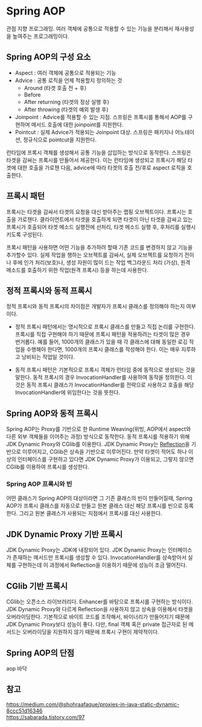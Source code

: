 # Spring AOP
관점 지향 프로그래밍. 여러 객체에 공통으로 적용할 수 있는 기능을 분리해서 재사용성을 높여주는 프로그래밍이다.

## Spring AOP의 구성 요소
- Aspect : 여러 객체에 공통으로 적용되는 기능
- Advice : 공통 로직을 언제 적용할지 정의하는 것
	- Around (타겟 호출 전 + 후)
	- Before
	- After returning (타겟의 정상 실행 후)
	- After throwing (타겟의 예외 발생 후)
- Joinpoint : Advice를 적용할 수 있는 지점. 스프링은 프록시를 통해서 AOP를 구현하며 메서드 호출에 대한 joinpoint를 지원한다.
- Pointcut : 실제 Advice가 적용되는 Joinpoint 대상. 스프링은 패키지나 어노테이션, 정규식으로 pointcut을 지원한다.

런타임에 프록시 객체를 생성해서 공통 기능을 삽입하는 방식으로 동작한다. 스프링은 타겟을 감싸는 프록시를 만들어서 제공한다. 이는 런타임에 생성되고 프록시가 해당 타겟에 대한 호출을 가로챈 다음, advice에 따라 타겟의 호출 전/후로 aspect 로직을 호출한다.

## 프록시 패턴
프록시는 타겟을 감싸서 타겟의 요청을 대신 받아주는 랩핑 오브젝트이다. 프록시는 호출을 가로챈다. 클라이언트에서 타겟을 호출하게 되면 타겟이 아닌 타겟을 감싸고 있는 프록시가 호출되어 타겟 메소드 실행전에 선처리, 타겟 메소드 실행 후, 후처리를 실행시키도록 구성된다.  

프록시 패턴을 사용하면 어떤 기능을 추가하려 할때 기존 코드를 변경하지 않고 기능을 추가할수 있다. 실제 작업을 행하는 오브젝트를 감싸서, 실제 오브젝트를 요청하기 전이나 후에 인가 처리(보호)나, 생성 자원이 많이 드는 작업 백그라운드 처리 (가상), 원격 메소드를 호출하기 위한 작업(원격 프록시) 등을 하는데 사용한다.

## 정적 프록시와 동적 프록시
정적 프록시와 동적 프록시의 차이점은 개발자가 프록시 클래스를 정의해야 하는지 여부이다.

- 정적 프록시 패턴에서는 명시적으로 프록시 클래스를 만들고 직접 논리를 구현한다. 프록시를 직접 구현해야 하기 때문에 프록시 패턴을 적용하려는 타겟이 많은 경우 번거롭다. 예를 들어, 1000개의 클래스가 있을 때 각 클래스에 대해 동일한 로깅 작업을 수행해야 한다면, 1000개의 프록시 클래스를 작성해야 한다. 이는 매우 지루하고 낭비되는 작업일 것이다.

- 동적 프록시 패턴은 기본적으로 프록시 객체가 런타임 중에 동적으로 생성되는 것을 말한다. 동적 프록시의 경우 InvocationHandler를 사용하여 동작을 정의한다. 이것은 동적 프록시 클래스가 InvocationHandler를 전략으로 사용하고 호출을 해당 InvocationHandler에 위임한다는 것을 뜻한다.

## Spring AOP와 동적 프록시
Spring AOP는 Proxy를 기반으로 한 Runtime Weaving(위빙, AOP에서 aspect와 다른 외부 객체들을 이어주는 과정) 방식으로 동작한다. 동적 프록시를 적용하기 위해 JDK Dynamic Proxy와 CGlib를 이용한다. JDK Dynamic Proxy는 [Reflection](https://github.com/yoo-jaein/TIL/blob/main/Java/Reflection.md)을 기반으로 이루어지고, CGlib은 상속을 기반으로 이루어진다. 만약 타겟이 적어도 하나 이상의 인터페이스를 구현하고 있다면 JDK Dynamic Proxy가 이용되고, 그렇지 않으면 CGlib를 이용하여 프록시를 생성한다.    

### Spring AOP 프록시와 빈
어떤 클래스가 Spring AOP의 대상이라면 그 기존 클래스의 빈이 만들어질때, Spring AOP가 프록시 클래스를 자동으로 만들고 원본 클래스 대신 해당 프록시를 빈으로 등록한다. 그리고 원본 클래스가 사용되는 지점에서 프록시를 대신 사용한다.

## JDK Dynamic Proxy 기반 프록시
JDK Dynamic Proxy는 JDK에 내장되어 있다. JDK Dynamic Proxy는 인터페이스가 존재하는 메서드만 프록시를 생성할 수 있다. InvocationHandler를 상속받아서 실체를 구현하는데 이 과정에서 Reflection을 이용하기 때문에 성능이 조금 떨어진다.

## CGlib 기반 프록시
CGlib는 오픈소스 라이브러리다. Enhancer를 바탕으로 프록시를 구현하는 방식이다. JDK Dynamic Proxy와 다르게 Reflection을 사용하지 않고 상속을 이용해서 타겟을 오버라이딩한다. 기본적으로 바이트 코드를 조작해서, 바이너리가 만들어지기 때문에 JDK Dynamic Proxy보다 성능이 좋다. 다만, final 객체 혹은 private 접근자로 된 메서드는 오버라이딩을 지원하지 않기 때문에 프록시 구현이 제약적이다.

## Spring AOP의 단점

aop 바닥


## 참고
https://medium.com/@shohraafaque/proxies-in-java-static-dynamic-8ccc51d16346  
https://sabarada.tistory.com/97  
